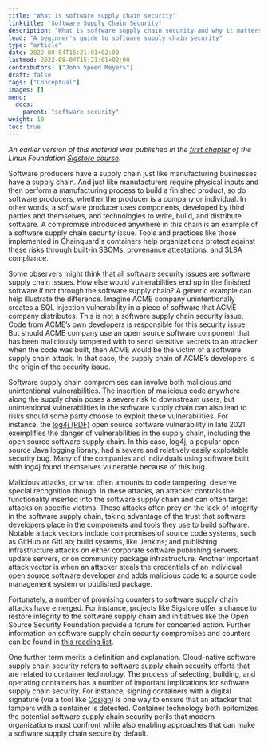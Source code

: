 ```yaml
---
title: "What is software supply chain security"
linktitle: "Software Supply Chain Security"
description: "What is software supply chain security and why it matters: protect against attacks like SolarWinds with tools like Chainguard's SLSA-compliant containers and built-in SBOMs"
lead: "A beginner's guide to software supply chain security"
type: "article"
date: 2022-08-04T15:21:01+02:00
lastmod: 2022-08-04T15:21:01+02:00
contributors: ["John Speed Meyers"]
draft: false
tags: ["Conceptual"]
images: []
menu:
  docs:
    parent: "software-security"
weight: 10
toc: true
---
```


_An earlier version of this material was published in the [first chapter](https://learning.edx.org/course/course-v1:LinuxFoundationX+LFS182x+2T2022/block-v1:LinuxFoundationX+LFS182x+2T2022+type@sequential+block@1623557b9fc849d5a1e38177502b1499/block-v1:LinuxFoundationX+LFS182x+2T2022+type@vertical+block@825d4b442d1346ba8e9d7c3b4f765e76) of the Linux Foundation [Sigstore course](https://learning.edx.org/course/course-v1:LinuxFoundationX+LFS182x+2T2022/home)._

Software producers have a supply chain just like manufacturing businesses have a supply chain. And just like manufacturers require physical inputs and then perform a manufacturing process to build a finished product, so do software producers, whether the producer is a company or individual. In other words, a software producer uses components, developed by third parties and themselves, and technologies to write, build, and distribute software. A compromise introduced anywhere in this chain is an example of a software supply chain security issue. Tools and practices like those implemented in Chainguard's containers help organizations protect against these risks through built-in SBOMs, provenance attestations, and SLSA compliance.

Some observers might think that all software security issues are software supply chain issues. How else would vulnerabilities end up in the finished software if not through the software supply chain?  A generic example can help illustrate the difference. Imagine ACME company unintentionally creates a SQL injection vulnerability in a piece of software that ACME company distributes. This is not a software supply chain security issue. Code from ACME’s own developers is responsible for this security issue. But should ACME company use an open source software component that has been maliciously tampered with to send sensitive secrets to an attacker when the code was built, then ACME would be the victim of a software supply chain attack. In that case, the supply chain of ACME’s developers is the origin of the security issue.

Software supply chain compromises can involve both malicious and unintentional vulnerabilities. The insertion of malicious code anywhere along the supply chain poses a severe risk to downstream users, but unintentional vulnerabilities in the software supply chain can also lead to risks should some party choose to exploit these vulnerabilities. For instance, the [log4j (PDF)](https://www.cisa.gov/sites/default/files/publications/CSRB-Report-on-Log4-July-11-2022_508.pdf) open source software vulnerability in late 2021 exemplifies the danger of vulnerabilities in the supply chain, including the open source software supply chain. In this case, log4j, a popular open source Java logging library, had a severe and relatively easily exploitable security bug. Many of the companies and individuals using software built with log4j found themselves vulnerable because of this bug.

Malicious attacks, or what often amounts to code tampering, deserve special recognition though. In these attacks, an attacker controls the functionality inserted into the software supply chain and can often target attacks on specific victims. These attacks often prey on the lack of integrity in the software supply chain, taking advantage of the trust that software developers place in the components and tools they use to build software. Notable attack vectors include compromises of source code systems, such as GitHub or GitLab; build systems, like Jenkins; and publishing infrastructure attacks on either corporate software publishing servers, update servers, or on community package infrastructure. Another important attack vector is when an attacker steals the credentials of an individual open source software developer and adds malicious code to a source code management system or published package.

Fortunately, a number of promising counters to software supply chain attacks have emerged. For instance, projects like Sigstore offer a chance to restore integrity to the software supply chain and initiatives like the Open Source Security Foundation provide a forum for concerted action. Further information on software supply chain security compromises and counters can be found in [this reading list](https://github.com/chainguard-dev/ssc-reading-list).

One further term merits a definition and explanation. Cloud-native software supply chain security refers to software supply chain security efforts that are related to container technology. The process of selecting, building, and operating containers has a number of important implications for software supply chain security. For instance, signing containers with a digital signature (via a tool like [Cosign](https://github.com/sigstore/cosign)) is one way to ensure that an attacker that tampers with a container is detected. Container technology both epitomizes the potential software supply chain security perils that modern organizations must confront while also enabling approaches that can make a software supply chain secure by default.
